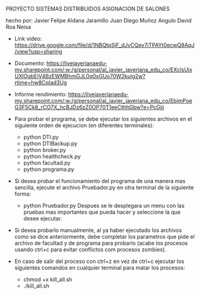 PROYECTO SISTEMAS DISTRIBUIDOS ASIGNACION DE SALONES

hecho por:
Javier Felipe Aldana Jaramillo
Juan Diego Muñoz Angulo
David Roa Neisa

- Link video: https://drive.google.com/file/d/1NBQtpSjF_dJvCQev7iTPAYt0ecwQ8AqJ/view?usp=sharing

- Documento: https://livejaverianaedu-my.sharepoint.com/:w:/g/personal/al_javier_javeriana_edu_co/EXcIsUjxUXlOgbEjV4BzEWMBhmGJL0q0xGUo70W2kuig2w?rtime=hw8CqIad3Ug

- Informe rendimiento: https://livejaverianaedu-my.sharepoint.com/:w:/g/personal/al_javier_javeriana_edu_co/EbjmPoeG3F5Ck8_rCO7X_hcBJDz6zZ0OP70T1eeCthhGbw?e=PcGjjj

- Para probar el programa, se debe ejecutar los siguientes archivos en el siguiente orden de ejecucion (en diferentes terminales):
    - python DTI.py
    - python DTIBackup.py
    - python broker.py
    - python healthcheck.py
    - python facultad.py
    - python programa.py

- Si desea probar el funcionamiento del programa de una manera mas sencilla, ejecute el archivo Pruebador.py en otra terminal de la siguiente forma:
    - python Pruebador.py
  Despues se le desplegara un menu con las pruebas mas importantes que pueda hacer y seleccione la que desee ejecutar.

- Si desea probarlo manualmente, al ya haber ejecutado los archivos como se dice anteriormente, debe completar los parametros que pide el archivo de facultad y de programa
  para probarlo (acabe los procesos usando ctrl+c para evitar conflictos com procesos zombies).

- En caso de salir del proceso con ctrl+z en vez de ctrl+c ejecutar los siguientes comandos en cualquier terminal para matar los procesos:
    - chmod +x kill_all.sh
    - ./kill_all.sh
